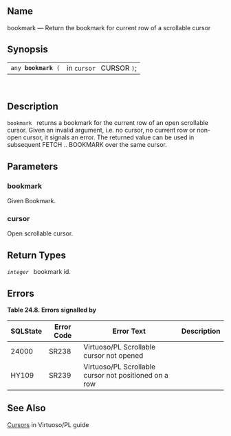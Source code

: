 <div id="fn_bookmark" class="refentry">

<div class="titlepage">

</div>

<div class="refnamediv">

## Name

bookmark — Return the bookmark for current row of a scrollable cursor

</div>

<div class="refsynopsisdiv">

## Synopsis

<div id="fsyn_bookmark" class="funcsynopsis">

|                          |                          |
|--------------------------|--------------------------|
| `any `**`bookmark`**` (` | in `cursor ` CURSOR `)`; |

<div class="funcprototype-spacer">

 

</div>

</div>

</div>

<div id="desc_bookmark" class="refsect1">

## Description

`bookmark ` returns a bookmark for the current row of an open scrollable
cursor. Given an invalid argument, i.e. no cursor, no current row or
non-open cursor, it signals an error. The returned value can be used in
subsequent FETCH .. BOOKMARK over the same cursor.

</div>

<div id="params_bookmark" class="refsect1">

## Parameters

<div id="id81569" class="refsect2">

### bookmark

Given Bookmark.

</div>

<div id="id81572" class="refsect2">

### cursor

Open scrollable cursor.

</div>

</div>

<div id="ret_bookmark" class="refsect1">

## Return Types

*`integer `* bookmark id.

</div>

<div id="errors_bookmark" class="refsect1">

## Errors

<div id="id81581" class="table">

**Table 24.8. Errors signalled by**

<div class="table-contents">

| SQLState                              | Error Code                            | Error Text                                                                            | Description |
|---------------------------------------|---------------------------------------|---------------------------------------------------------------------------------------|-------------|
| <span class="errorcode">24000 </span> | <span class="errorcode">SR238 </span> | <span class="errortext">Virtuoso/PL Scrollable cursor not opened </span>              |             |
| <span class="errorcode">HY109 </span> | <span class="errorcode">SR239 </span> | <span class="errortext">Virtuoso/PL Scrollable cursor not positioned on a row </span> |             |

</div>

</div>

  

</div>

<div id="seealso_bookmark" class="refsect1">

## See Also

<a href="openfetchetcintostmts.html" class="link"
title="11.7.10. open, fetch, close, select ... into statements">Cursors</a>
in Virtuoso/PL guide

</div>

</div>
